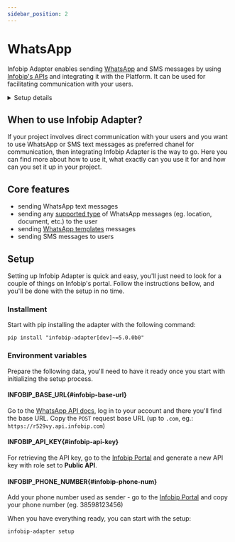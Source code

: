 ```yaml
---
sidebar_position: 2
---
```


# WhatsApp

Infobip Adapter enables sending [WhatsApp](https://www.whatsapp.com/) and SMS messages by using [Infobip's APIs](https://www.infobip.com/docs/api/channels/whatsapp/whatsapp-outbound-messages) and integrating it with the Platform. 
It can be used for facilitating communication with your users.

<details>
  <summary>Setup details</summary>
  <div>
    <div><p><b>Environment variables:</b></p>
        <ul>
            <li>INFOBIP_BASE_URL</li>
            <li>INFOBIP_API_KEY</li>
            <li>INFOBIP_PHONE_NUMBER</li>
        </ul>
    </div>
    <div>
        <p><b>Installment:</b></p>
        <ul>
            <li><code>pip install "infobip-adapter[dev]~=5.0.0b0"</code></li>
        </ul>
    </div>
    <div>
        <p><b>Initialize setup:</b></p>
        <ul><li><p><code>infobip-adapter setup</code></p></li></ul>
    </div>
  </div>
</details>

## When to use Infobip Adapter?
If your project involves direct communication with your users and you want to use WhatsApp or SMS text messages as preferred chanel for communication, then integrating Infobip Adapter is the way to go.
Here you can find more about how to use it, what exactly can you use it for and how can you set it up in your project.

## Core features
- sending WhatsApp text messages
- sending any [supported type](https://www.infobip.com/docs/api/channels/whatsapp/whatsapp-outbound-messages) of WhatsApp messages (eg. location, document, etc.) to the user
- sending [WhatsApp templates](https://www.infobip.com/docs/api/channels/whatsapp/whatsapp-outbound-messages/send-whatsapp-template-message) messages
- sending SMS messages to users

## Setup
Setting up Infobip Adapter is quick and easy, you'll just need to look for a couple of things on Infobip's portal. Follow the instructions bellow, and you'll be done with the setup in no time. 
### Installment
Start with pip installing the adapter with the following command:
```console
pip install "infobip-adapter[dev]~=5.0.0b0"
```
### Environment variables
Prepare the following data, you'll need to have it ready once you start with initializing the setup process.
#### INFOBIP_BASE_URL{#infobip-base-url}
Go to the [WhatsApp API docs](https://www.infobip.com/docs/api), log in to your account and there you'll find the base URL. Copy the `POST` request base URL (up to `.com`, eg.: `https://r529vy.api.infobip.com`)
#### INFOBIP_API_KEY{#infobip-api-key}
For retrieving the API key, go to the [Infobip Portal](https://portal.infobip.com/login/?callback=https%3A%2F%2Fportal.infobip.com%2Fdev%2Fapi-keys) and generate a new API key with role set to **Public API**.
#### INFOBIP_PHONE_NUMBER{#infobip-phone-num}
Add your phone number used as sender - go to the [Infobip Portal](https://portal.infobip.com/login/?callback=https%3A%2F%2Fportal.infobip.com%2Fapps%2Fwhatsapp%2Fsenders) and copy your phone number (eg. 38598123456)

When you have everything ready, you can start with the setup:
```console
infobip-adapter setup
```